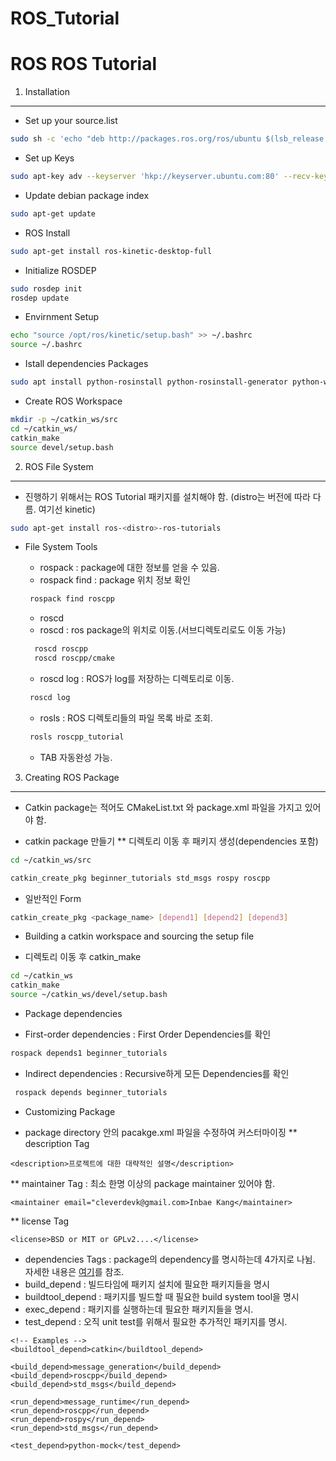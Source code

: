 # ROS_Tutorial
ROS
ROS Tutorial
============

1. Installation
---------------

+ Set up your source.list
```bash
sudo sh -c 'echo "deb http://packages.ros.org/ros/ubuntu $(lsb_release -sc) main" > /etc/apt/sources.list.d/ros-latest.list'
```
+ Set up Keys
```bash
sudo apt-key adv --keyserver 'hkp://keyserver.ubuntu.com:80' --recv-key C1CF6E31E6BADE8868B172B4F42ED6FBAB17C654
```
+ Update debian package index
```bash
sudo apt-get update
```
+ ROS Install
```bash
sudo apt-get install ros-kinetic-desktop-full
```
+ Initialize ROSDEP
```bash
sudo rosdep init
rosdep update
```
+ Envirnment Setup
```bash
echo "source /opt/ros/kinetic/setup.bash" >> ~/.bashrc
source ~/.bashrc
```
+ Istall dependencies Packages
```bash
sudo apt install python-rosinstall python-rosinstall-generator python-wstool build-essential
```
+ Create ROS Workspace
```bash
mkdir -p ~/catkin_ws/src
cd ~/catkin_ws/
catkin_make
source devel/setup.bash
```
2. ROS File System
-------------------

+ 진행하기 위해서는 ROS Tutorial 패키지를 설치해야 함. (distro는 버전에 따라 다름. 여기선 kinetic)
```bash
sudo apt-get install ros-<distro>-ros-tutorials
```
+ File System Tools
  * rospack : package에 대한 정보를 얻을 수 있음.
   * rospack find : package 위치 정보 확인
    ```bash
     rospack find roscpp
     ```
  * roscd
   * roscd : ros package의 위치로 이동.(서브디렉토리로도 이동 가능)
   ```bash
     roscd roscpp
     roscd roscpp/cmake
     ```
    * roscd log : ROS가 log를 저장하는 디렉토리로 이동.
    ```bash
     roscd log
     ```
   * rosls : ROS 디렉토리들의 파일 목록 바로 조회.
   ```bash
    rosls roscpp_tutorial
    ```
    
    * TAB 자동완성 가능.

3. Creating ROS Package
-----------------------

+ Catkin package는 적어도 CMakeList.txt 와 package.xml 파일을 가지고 있어야 함.

+ catkin package 만들기
 ** 디렉토리 이동 후 패키지 생성(dependencies 포함)
 ```bash
 cd ~/catkin_ws/src
 
 catkin_create_pkg beginner_tutorials std_msgs rospy roscpp
 ```
  - 일반적인 Form
  ```bash
  catkin_create_pkg <package_name> [depend1] [depend2] [depend3]
  ```
+ Building a catkin workspace and sourcing the setup file
 * 디렉토리 이동 후 catkin_make
 ```bash
 cd ~/catkin_ws
 catkin_make
 source ~/catkin_ws/devel/setup.bash
 ```
 + Package dependencies
  * First-order dependencies : First Order Dependencies를 확인
   ```bash
   rospack depends1 beginner_tutorials
   ```
  * Indirect dependencies : Recursive하게 모든 Dependencies를 확인
  ```bash
   rospack depends beginner_tutorials
   ```
+ Customizing Package
 * package directory 안의 pacakge.xml 파일을 수정하여 커스터마이징
  ** description Tag
  ```
  <description>프로젝트에 대한 대략적인 설명</description>
  ```
  ** maintainer Tag : 최소 한명 이상의 package maintainer 있어야 함.
  ```
  <maintainer email="cleverdevk@gmail.com>Inbae Kang</maintainer>
  ```
  ** license Tag
  ```
  <license>BSD or MIT or GPLv2....</license>
  ```
  * dependencies Tags : package의 dependency를 명시하는데 4가지로 나뉨. 자세한 내용은 [여기](http://wiki.ros.org/catkin/package.xml#Build.2C_Run.2C_and_Test_Dependencies)를 참조.
   * build_depend : 빌드타임에 패키지 설치에 필요한 패키지들을 명시
   * buildtool_depend : 패키지를 빌드할 때 필요한 build system tool을 명시
   * exec_depend : 패키지를 실행하는데 필요한 패키지들을 명시.
   * test_depend : 오직 unit test를 위해서 필요한 추가적인 패키지를 명시.
  ```
  <!-- Examples -->
  <buildtool_depend>catkin</buildtool_depend>

  <build_depend>message_generation</build_depend>
  <build_depend>roscpp</build_depend>
  <build_depend>std_msgs</build_depend>

  <run_depend>message_runtime</run_depend>
  <run_depend>roscpp</run_depend>
  <run_depend>rospy</run_depend>
  <run_depend>std_msgs</run_depend>

  <test_depend>python-mock</test_depend>
  ```
  
  
  
 
 
